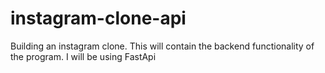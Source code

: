 # instagram-clone-api
Building an instagram clone. This will contain the backend functionality of the program. I will be using FastApi 
